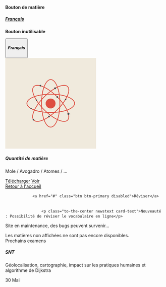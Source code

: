 **Bouton de matière**
<div class="col-md-3">
    <a href="francais.html" class="card text-center matiere-card">
        <div class="card-body">
            <h5 class="card-title">Français</h5>
        </div>
    </a>
</div>


**Bouton inutilisable**
<div class="col-md-3">
    <button class="card text-center matiere-card btn-disabled" onclick="showPopup()">
        <div class="card-body">
            <h5 class="card-title">Français</h5>
        </div>
    </button>
</div>

<!-- Cartes des fiches -->
<div class="container mt-3 mb-3">
        <!-- Exemple de carte -->
        <div class="card mb-3 mt-3" style="max-width: 18rem;">
            <img class="card-img-top" src="Assets/atom.png" alt="Card image cap" >
            <div class="card-body">
                <h5 class="card-title">Quantité de matière</h5>
                <p class="card-text">Mole / Avogadro / Atomes / ...</p>
                <a href="https://github.com/LuckyTheCookie/sharefiche/releases/download/Sheet/Physique.Quantite.de.matiere.png" class="btn btn-primary" target="_blank">Télécharger</a>
                <a href="https://luckythecookie.github.io/ShareFiche/Fiches/Physique/Physique.Quantite.de.matiere.png" class="btn btn-secondary">Voir</a>
            </div>
        </div>
    <!-- Ajoutez d'autres cartes ici -->
</div>

<!-- Bouton pour revenir à l'accueil -->
<div class="container mt-3 mb-3">
    <a href="index.html" class="btn btn-secondary">Retour à l'accueil</a>
</div>

                <a href="#" class="btn btn-primary disabled">Réviser</a>


                    <p class="to-the-center newstext card-text">Nouveauté : Possibilité de réviser le vocabulaire en ligne</p>


<div class="maintenance-banner to-the-center">
        <p>Site en maintenance, des bugs peuvent survenir...</p>
    </div>




<div class="to-the-center text-muted">Les matières non affichées ne sont pas encore disponibles.</div>



<!-- Prochains examens -->
<div class="container mt-3 mb-5">
    <div class="to-the-center description mb-3">Prochains examens</div>
    <div class="row mt-3 row-cols-2 row-cols-sm-2 row-cols-md-2 row-cols-lg-3">
        <div class="col">
            <div class="card matiere-card">
              <div class="card-body">
                <h5 class="card-title">SNT</h5>
                <p class="card-text">Géolocalisation, cartographie, impact sur les pratiques humaines et algorithme de Dijkstra</p>
              </div>
              <div class="card-footer text-body-secondary date">
                  30 Mai
              </div>            
            </div>
        </div>
    </div>
    </div>
</div>